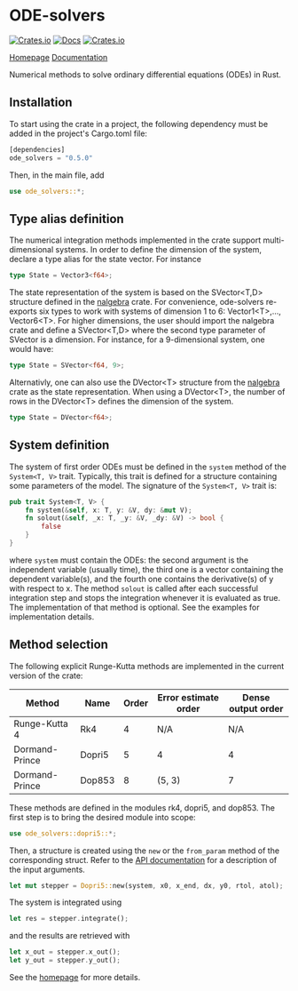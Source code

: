 # ODE-solvers

[![Crates.io](https://img.shields.io/crates/v/ode_solvers.svg)](https://crates.io/crates/ode_solvers/) [![Docs](https://docs.rs/ode_solvers/badge.svg)](https://docs.rs/ode_solvers) [![Crates.io](https://img.shields.io/crates/l/ode_solvers.svg)](https://opensource.org/licenses/BSD-3-Clause)

[Homepage](https://srenevey.github.io/ode-solvers/)    [Documentation](https://docs.rs/ode_solvers)

Numerical methods to solve ordinary differential equations (ODEs) in Rust.



## Installation

To start using the crate in a project, the following dependency must be added in the project's Cargo.toml file:

```rust
[dependencies]
ode_solvers = "0.5.0"
```

Then, in the main file, add

```rust
use ode_solvers::*;
```



## Type alias definition

The numerical integration methods implemented in the crate support multi-dimensional systems. In order to define the dimension of the system, declare a type alias for the state vector. For instance

```rust
type State = Vector3<f64>;
```

The state representation of the system is based on the SVector&lt;T,D&gt; structure defined in the [nalgebra](https://nalgebra.org/) crate. For convenience, ode-solvers re-exports six types to work with systems of dimension 1 to 6: Vector1&lt;T&gt;,..., Vector6&lt;T&gt;. For higher dimensions, the user should import the nalgebra crate and define a SVector&lt;T,D&gt;  where the second type parameter of SVector is a dimension. For instance, for a 9-dimensional system, one would have:

```rust
type State = SVector<f64, 9>;
```

Alternativly, one can also use the DVector&lt;T&gt; structure from the [nalgebra](https://nalgebra.org/) crate as the state representation. When using a DVector&lt;T&gt;, the number of rows in the DVector&lt;T&gt; defines the dimension of the system.

```rust
type State = DVector<f64>;
```


## System definition

The system of first order ODEs must be defined in the `system` method of the `System<T, V>` trait. Typically, this trait is defined for a structure containing some parameters of the model. The signature of the `System<T, V>` trait is:

```rust
pub trait System<T, V> {
    fn system(&self, x: T, y: &V, dy: &mut V);
    fn solout(&self, _x: T, _y: &V, _dy: &V) -> bool {
        false
    }
}
```

where `system` must contain the ODEs: the second argument is the independent variable (usually time), the third one is a vector containing the dependent variable(s), and the fourth one contains the derivative(s) of y with respect to x. The method `solout` is called after each successful integration step and stops the integration whenever it is evaluated as true. The implementation of that method is optional. See the examples for implementation details.



## Method selection

The following explicit Runge-Kutta methods are implemented in the current version of the crate:

| Method         | Name   | Order | Error estimate order | Dense output order |
| -------------- | ------ | ----- | -------------------- | ------------------ |
| Runge-Kutta 4  | Rk4    | 4     | N/A                  | N/A                |
| Dormand-Prince | Dopri5 | 5     | 4                    | 4                  |
| Dormand-Prince | Dop853 | 8     | (5, 3)               | 7                  |

These methods are defined in the modules rk4, dopri5, and dop853. The first step is to bring the desired module into scope:

```rust
use ode_solvers::dopri5::*;
```

Then, a structure is created using the `new` or the `from_param` method of the corresponding struct. Refer to the [API documentation](https://docs.rs/ode_solvers) for a description of the input arguments.

```rust
let mut stepper = Dopri5::new(system, x0, x_end, dx, y0, rtol, atol);
```

The system is integrated using

```rust
let res = stepper.integrate();
```

and the results are retrieved with

```rust
let x_out = stepper.x_out();
let y_out = stepper.y_out();
```

See the [homepage](https://srenevey.github.io/ode-solvers/) for more details.
